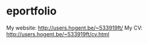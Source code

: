 # eportfolio

My website: http://users.hogent.be/~533919ft/
My CV: http://users.hogent.be/~533919ft/cv.html

